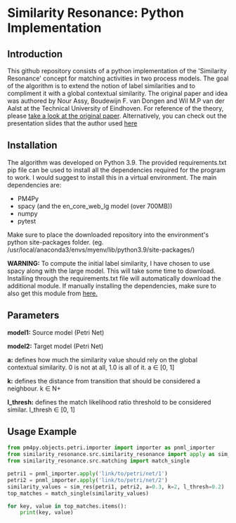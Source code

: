 # Similarity Resonance: Python Implementation
## Introduction
This github repository consists of a python implementation of the 'Similarity Resonance' concept for matching activities in two process models. The goal of the algorithm is to extend the notion of label similarities and to compliment it with a global contextual similarity. The original paper and idea was authored by Nour Assy, Boudewijn F. van Dongen and Wil M.P van der Aalst at the Technical University of Eindhoven. For reference of the theory, please [take a look at the original paper](https://dl.acm.org/doi/10.1145/3167132.3167138). Alternatively, you can check out the presentation slides that the author used [here](https://pa.win.tue.nl/wp-content/uploads/2018/09/2017_assy-october.pdf)

## Installation
The algorithm was developed on Python 3.9. The provided requirements.txt pip file can be used to install all the dependencies required for the program to work. I would suggest to install this in a virtual environment. The main dependencies are:
- PM4Py
- spacy (and the en_core_web_lg model (over 700MB))
- numpy
- pytest

Make sure to place the downloaded repository into the environment's python site-packages folder. (eg. /usr/local/anaconda3/envs/myenv/lib/python3.9/site-packages/)

**WARNING:** To compute the initial label similarity, I have chosen to use spacy along with the large model. This will take some time to download. Installing through the requirements.txt file will automatically download the additional module. If manually installing the dependencies, make sure to also get this module from [here.](https://spacy.io/models/en)
## Parameters
**model1:** Source model (Petri Net)

**model2:** Target model (Petri Net)

**a:** defines how much the similarity value should rely on the global contextual similarity. 0 is not at all, 1.0 is all of it. a ∈ [0, 1]

**k:** defines the distance from transition that should be considered a neighbour.  k ∈ N+

**l_thresh:** defines the match likelihood ratio threshold to be considered similar. l_thresh ∈ [0, 1]
## Usage Example
```python
from pm4py.objects.petri.importer import importer as pnml_importer
from similarity_resonance.src.similarity_resonance import apply as sim_res
from similarity_resonance.src.matching import match_single

petri1 = pnml_importer.apply('link/to/petri/net/1')
petri2 = pnml_importer.apply('link/to/petri/net/2')
similarity_values = sim_res(petri1, petri2, a=0.3, k=2, l_thresh=0.2)
top_matches = match_single(similarity_values)

for key, value in top_matches.items():
    print(key, value)

```
